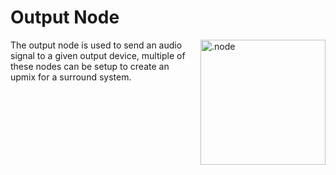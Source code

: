 # Output Node

<img align="right" style="margin-left: 8px;" src="https://cdn.discordapp.com/attachments/667464431562653706/1052196997697904680/output_node.png" alt=".node" width="200"/>

The output node is used to send an audio signal to a given output device, multiple of these nodes can be setup to
create an upmix for a surround system.

